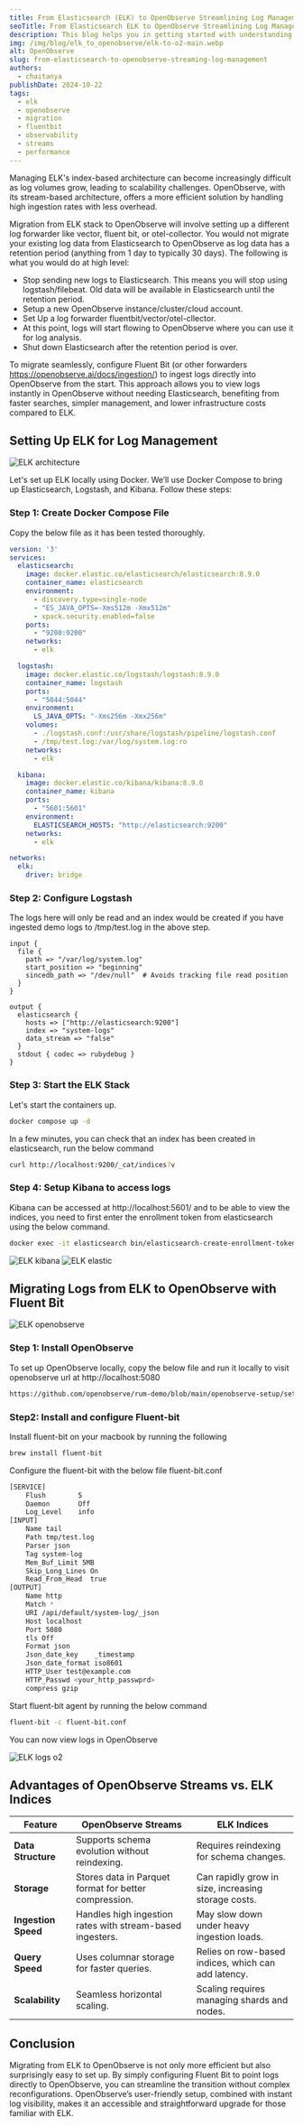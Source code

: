 ```yaml
---
title: From Elasticsearch (ELK) to OpenObserve Streamlining Log Management
seoTitle: From Elasticsearch ELK to OpenObserve Streamlining Log Management for Better Insights
description: This blog helps you in getting started with understanding migration from ELK to OpenObserve Streamlining Log Management for Better Insights.
img: /img/blog/elk_to_openobserve/elk-to-o2-main.webp
alt: OpenObserve
slug: from-elasticsearch-to-openobserve-streaming-log-management
authors: 
  - chaitanya
publishDate: 2024-10-22
tags:
  - elk
  - openobserve
  - migration
  - fluentbit
  - observability
  - streams
  - performance
---
```



Managing ELK's index-based architecture can become increasingly difficult as log volumes grow, leading to scalability challenges. OpenObserve, with its stream-based architecture, offers a more efficient solution by handling high ingestion rates with less overhead.

Migration from ELK stack to OpenObserve will involve setting up a different log forwarder like vector, fluent bit, or otel-collector. You would not migrate your existing log data from Elasticsearch to OpenObserve as log data has a retention period (anything from 1 day to typically 30 days). The following is what you would do at high level:

- Stop sending new logs to Elasticsearch. This means you will stop using logstash/filebeat. Old data will be available in Elasticsearch until the retention period. 
- Setup a new OpenObserve instance/cluster/cloud account.
- Set Up a log forwarder fluentbit/vector/otel-cllector.
- At this point, logs will start flowing to OpenObserve where you can use it for log analysis.
- Shut down Elasticsearch after the retention period is over.

To migrate seamlessly, configure Fluent Bit (or other forwarders https://openobserve.ai/docs/ingestion/)  to ingest logs directly into OpenObserve from the start. This approach allows you to view logs instantly in OpenObserve without needing Elasticsearch, benefiting from faster searches, simpler management, and lower infrastructure costs compared to ELK.


## Setting Up ELK for Log Management

![ELK architecture](/img/blog/elk_to_openobserve/elk-to-o2-elk.webp)

Let's set up ELK locally using Docker. We’ll use Docker Compose to bring up Elasticsearch, Logstash, and Kibana. Follow these steps:

### Step 1: Create Docker Compose File

Copy the below file as it has been tested thoroughly.

```yaml
version: '3'
services:
  elasticsearch:
    image: docker.elastic.co/elasticsearch/elasticsearch:8.9.0
    container_name: elasticsearch
    environment:
      - discovery.type=single-node
      - "ES_JAVA_OPTS=-Xms512m -Xmx512m"
      - xpack.security.enabled=false
    ports:
      - "9200:9200"
    networks:
      - elk

  logstash:
    image: docker.elastic.co/logstash/logstash:8.9.0
    container_name: logstash
    ports:
      - "5044:5044"
    environment:
      LS_JAVA_OPTS: "-Xms256m -Xmx256m"
    volumes:
      - ./logstash.conf:/usr/share/logstash/pipeline/logstash.conf
      - /tmp/test.log:/var/log/system.log:ro
    networks:
      - elk

  kibana:
    image: docker.elastic.co/kibana/kibana:8.9.0
    container_name: kibana
    ports:
      - "5601:5601"
    environment:
      ELASTICSEARCH_HOSTS: "http://elasticsearch:9200"
    networks:
      - elk

networks:
  elk:
    driver: bridge
```
### Step 2: Configure Logstash

The logs here will only be read and an index would be created if you have ingested demo logs to /tmp/test.log in the above step.

```
input {
  file {
    path => "/var/log/system.log"
    start_position => "beginning"
    sincedb_path => "/dev/null"  # Avoids tracking file read position
  }
}

output {
  elasticsearch {
    hosts => ["http://elasticsearch:9200"]
    index => "system-logs"
    data_stream => "false"
  }
  stdout { codec => rubydebug }
}
```

### Step 3: Start the ELK Stack

Let's start the containers up.

```bash
docker compose up -d
```

In a few minutes, you can check that an index has been created in elasticsearch, run the below command

```bash
curl http://localhost:9200/_cat/indices?v
```

### Step 4: Setup Kibana to access logs

Kibana can be accessed at http://localhost:5601/ and to be able to view the indices, you need to first enter the enrollment token from elasticsearch using the below command.

```bash
docker exec -it elasticsearch bin/elasticsearch-create-enrollment-token --scope kibana
```
![ELK kibana](/img/blog/elk_to_openobserve/elk-to-o2-kibana.webp)
![ELK elastic](/img/blog/elk_to_openobserve/elk-to-o2-elastic.webp)

## Migrating Logs from ELK to OpenObserve with Fluent Bit

![ELK openobserve](/img/blog/elk_to_openobserve/elk-to-o2-openobserve.webp)

### Step 1: Install OpenObserve

To set up OpenObserve locally, copy the below file and run it locally to visit openobserve url at http://localhost:5080

```bash
https://github.com/openobserve/rum-demo/blob/main/openobserve-setup/setup_openobserve.sh
```

### Step2: Install and configure Fluent-bit

Install fluent-bit on your macbook by running the following

```bash
brew install fluent-bit
```

Configure the fluent-bit with the below file fluent-bit.conf

```bash
[SERVICE]
    Flush        5
    Daemon       Off
    Log_Level    info
[INPUT]
    Name tail
    Path tmp/test.log
    Parser json
    Tag system-log
    Mem_Buf_Limit 5MB
    Skip_Long_Lines On
    Read_From_Head  true
[OUTPUT]
    Name http
    Match *
    URI /api/default/system-log/_json
    Host localhost
    Port 5080
    tls Off
    Format json
    Json_date_key    _timestamp
    Json_date_format iso8601
    HTTP_User test@example.com
    HTTP_Passwd <your_http_passwprd>
    compress gzip
```

Start fluent-bit agent by running the below command

```bash
fluent-bit -c fluent-bit.conf
```

You can now view logs in OpenObserve

![ELK logs o2](/img/blog/elk_to_openobserve/elk-to-o2-logs-o2.webp)

## Advantages of OpenObserve Streams vs. ELK Indices

| Feature          | OpenObserve Streams                                      | ELK Indices                                            |
|------------------|----------------------------------------------------------|--------------------------------------------------------|
| **Data Structure** | Supports schema evolution without reindexing.           | Requires reindexing for schema changes.               |
| **Storage**       | Stores data in Parquet format for better compression.    | Can rapidly grow in size, increasing storage costs.   |
| **Ingestion Speed** | Handles high ingestion rates with stream-based ingesters. | May slow down under heavy ingestion loads.            |
| **Query Speed**   | Uses columnar storage for faster queries.               | Relies on row-based indices, which can add latency.   |
| **Scalability**   | Seamless horizontal scaling.                            | Scaling requires managing shards and nodes.           |

## Conclusion

Migrating from ELK to OpenObserve is not only more efficient but also surprisingly easy to set up. By simply configuring Fluent Bit to point logs directly to OpenObserve, you can streamline the transition without complex reconfigurations. OpenObserve’s user-friendly setup, combined with instant log visibility, makes it an accessible and straightforward upgrade for those familiar with ELK.